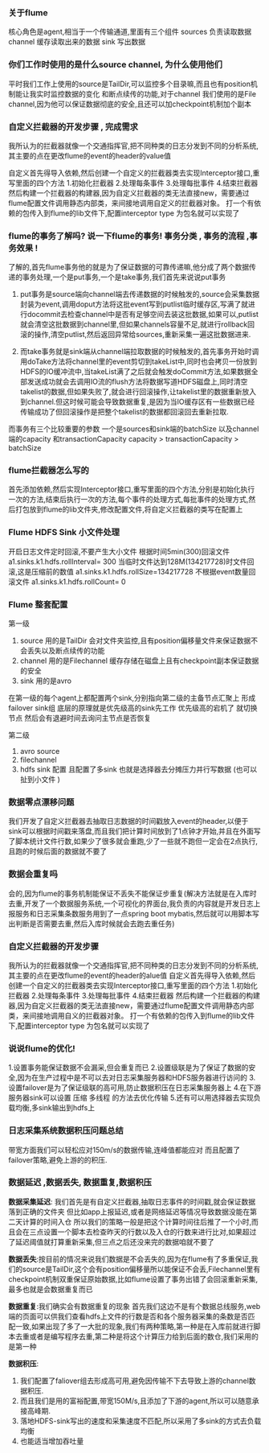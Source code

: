 ### 关于flume
核心角色是agent,相当于一个传输通道,里面有三个组件
sources 负责读取数据
channel 缓存读取出来的数据
sink  写出数据

### 你们工作时使用的是什么source  channel, 为什么使用他们  
平时我们工作上使用的source是TailDir,可以监控多个目录嘛,而且也有position机制能让我实时监控数据的变化
和断点续传的功能,对于channel 我们使用的是File channel,因为他可以保证数据彻底的安全,且还可以加checkpoint机制加个副本







### 自定义拦截器的开发步骤 , 完成需求
我所认为的拦截器就像一个交通指挥官,把不同种类的日志分发到不同的分析系统,其主要的点在更改flume的event的header的value值

自定义首先得导入依赖,然后创建一个自定义的拦截器类去实现Interceptor接口,重写里面的四个方法
1.初始化拦截器
2.处理每条事件
3.处理每批事件
4.结束拦截器
然后构建一个拦截器的构建器,因为自定义拦截器的类无法直接new，需要通过flume配置文件调用静态内部类，来间接地调用自定义的拦截器对象。
打一个有依赖的包传入到flume的lib文件下,配置interceptor type 为包名就可以实现了



### flume的事务了解吗? 说一下flume的事务!  事务分类 , 事务的流程 ,事务效果 !
了解的,首先flume事务他的就是为了保证数据的可靠传递嘛,他分成了两个数据传递的事务处理,一个是put事务,一个是take事务,我们首先来说说put事务
1. put事务是source端向channel端去传递数据的时候触发的,source会采集数据封装为event,调用doput方法将这批event写到putlist临时缓存区,写满了就进行docommit去检查channel中是否有足够空间去装这批数据,如果可以,putlist就会清空这批数据到channel里,但如果channels容量不足,就进行rollback回滚的操作,清空putlist,然后返回异常给sources,重新采集一遍这批数据进来.

2. 而take事务就是sink端从channel端拉取数据的时候触发的,首先事务开始时调用doTake方法将channel里的event剪切到takeList中,同时也会拷贝一份放到HDFS的IO缓冲流中,当takeList满了之后就会触发doCommit方法,如果数据全部发送成功就会去调用IO流的flush方法将数据写道HDFS磁盘上,同时清空takelist的数据,但如果失败了,就会进行回滚操作,让takelist里的数据重新放入到channel.但这时候可能会导致数据重复,是因为当IO缓存区有一些数据已经传输成功了但回滚操作是把整个takelist的数据都回滚回去重新拉取.

而事务有三个比较重要的参数 一个是sources和sink端的batchSize 以及channel端的capacity 和transactionCapacity  capacity > transactionCapacity > batchSize




### flume拦截器怎么写的
首先添加依赖,然后实现Interceptor接口,重写里面的四个方法,分别是初始化执行一次的方法,结束后执行一次的方法,每个事件的处理方式,每批事件的处理方式,然后打包放到flume的lib文件夹,修改配置文件,将自定义拦截器的类写在配置上

### Flume HDFS Sink 小文件处理
开启日志文件定时回滚,不要产生大小文件
根据时间5min(300)回滚文件
  a1.sinks.k1.hdfs.rollInterval= 300
当临时文件达到128M(134217728)时文件回滚,这是压缩前的数值
  a1.sinks.k1.hdfs.rollSize=134217728
不根据event数量回滚文件
  a1.sinks.k1.hdfs.rollCount= 0


### Flume 整套配置
第一级
1. source 用的是TailDir 会对文件夹监控,且有position偏移量文件来保证数据不会丢失以及断点续传的功能
2. channel 用的是Filechannel 缓存存储在磁盘上且有checkpoint副本保证数据的安全
3. sink 用的是avro

在第一级的每个agent上都配置两个sink,分别指向第二级的主备节点汇聚上 形成failover sink组
底层的原理就是优先级高的sink先工作 优先级高的宕机了 就切换节点 然后会有退避时间去询问主节点是否恢复

第二级
1. avro source
2. filechannel 
3. hdfs sink 配置 且配置了多sink 也就是选择器去分摊压力并行写数据 (也可以扯到小文件 )


### 数据零点漂移问题
我们开发了自定义拦截器去抽取日志数据的时间戳放入event的header,以便于sink可以根据时间戳来落盘,而且我们把计算时间放到了1点钟才开始,并且在外面写了脚本统计文件行数,如果少了很多就会重跑,少了一些就不跑但一定会在2点执行,且跑的时候后面的数据就不要了

### 数据会重复吗
会的,因为flume的事务机制能保证不丢失不能保证步重复(解决方法就是在入库时去重,开发了一个数据服务系统,一个可视化的界面台,我负责的内容就是开发日志上报服务和日志采集条数服务用到了一点spring boot mybatis,然后就可以用脚本写出判断是否需要去重,然后入库时候就会去跑去重任务)



### 自定义拦截器的开发步骤 
我所认为的拦截器就像一个交通指挥官,把不同种类的日志分发到不同的分析系统,其主要的点在更改flume的event的header的alue值
自定义首先得导入依赖,然后创建一个自定义的拦截器类去实现Interceptor接口,重写里面的四个方法
1.初始化拦截器
2.处理每条事件
3.处理每批事件
4.结束拦截器
然后构建一个拦截器的构建器,因为自定义拦截器的类无法直接new，需要通过flume配置文件调用静态内部类，来间接地调用自义的拦截器对象。
打一个有依赖的包传入到flume的lib文件下,配置interceptor type 为包名就可以实现了



### 说说flume的优化!
1.设置事务能保证数据不会漏采,但会重复而已
2.设置级联是为了保证了数据的安全,因为在生产过程中是不可以去对日志采集服务器和HDFS服务器进行访问的
3.设置failover是为了保证级联的高可用,防止数据积压在日志采集服务器上
4.在下游服务器sink可以设置 压缩 多线程 的方法去优化传输
5.还有可以用选择器去实现负载均衡,多sink输出到hdfs上


### 日志采集系统数据积压问题总结
带宽方面我们可以轻松应对150m/s的数据传输,连峰值都能应对
而且配置了failover策略,避免上游的的积压.


### 数据延迟 ,数据丢失, 数据重复,数据积压
**数据采集延迟**:
我们首先是有自定义拦截器,抽取日志事件的时间戳,就会保证数据落到正确的文件夹
但比如app上报延迟,或者是网络延迟等情况导致数据没能在第二天计算的时间入仓
所以我们的策略一般是把这个计算时间往后推了一个小时,而且会在三点设置一个脚本去检查昨天的行数以及入仓的行数来进行比对,如果超过了延迟阈值就打算重新采集,但三点之后还没来完的数据咱就不要了

**数据丢失**:按目前的情况来说我们数据是不会丢失的,因为在flume有了多重保证,我们的source是TailDir,这个会有position偏移量所以能保证不会丢,Filechannel里有checkpoint机制双重保证原始数据,比如flume设置了事务出错了会回滚重新采集,最多也就是会数据重复而已

**数据重复**:我们确实会有数据重复的现象
首先我们这边不是有个数据总线服务,web端的页面可以供我们查看hdfs上文件的行数是否和各个服务器采集的条数是否匹配一致,如果出现了多了一大批的现象,我们有两种策略,第一种是在入库前就进行脚本去重或者是编写程序去重,第二种是将这个计算压力给到后面的数仓,我们采用的是第一种

**数据积压**:
1. 我们配置了faliover组去形成高可用,避免因传输不下去导致上游的channel数据积压.
2. 而且我们是用的富裕配置,带宽150M/s,且添加了下游的agent,所以可以随意承接高峰期.
3. 落地HDFS-sink写出的速度和采集速度不匹配,所以采用了多sink的方式去负载均衡
4. 也能适当增加吞吐量

